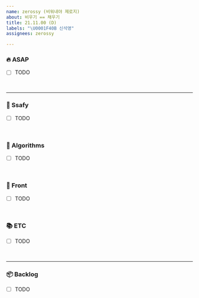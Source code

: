 ```yaml
---
name: zerossy (비워내야 제로지)
about: 비우기 == 채우기
title: 21.11.00 (D)
labels: "\U0001F40B 신석영"
assignees: zerossy

---
```


### 🔥 ASAP

- [ ] TODO

<br/>

---

### 🏫 Ssafy

- [ ] TODO

<br/>

### 🚀 Algorithms

- [ ] TODO

<br/>

### 🐋 Front

- [ ] TODO

<br/>

### 📚 ETC

- [ ] TODO

<br/>

---

### 📦 Backlog

- [ ] TODO
